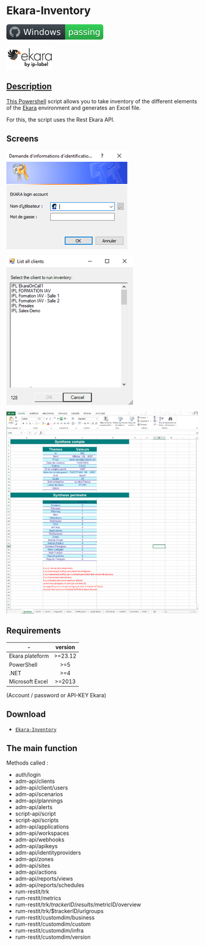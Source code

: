 # Ekara-Inventory

![Windows](screenshot/badge.svg)

<a href="https://api.ekara.ip-label.net/"><img src="screenshot/cropped-ekara_by_ip-label_full_2.webp"> 

## Description
This [Powershell](https://learn.microsoft.com/powershell/scripting/overview) script allows you to take inventory of the different elements of the [Ekara](https://ekara.ip-label.net/) environment and generates an Excel file.

For this, the script uses the Rest Ekara API.

## Screens

![screen](screenshot/Logon.png)

![screen](screenshot/List_account.png)

![screen](screenshot/result_XLS.png)

## Requirements

-|version
--|:--:
Ekara plateform|>=23.12
PowerShell|>=5
.NET|>=4
Microsoft Excel|>=2013

(Account / password or API-KEY Ekara)

## Download

[github-download]: https://github.com/MrGuyTwo/Ekara-Inventory/releases
 - [`Ekara-Inventory`][github-download]

## The main function
Methods called : 

- auth/login
- adm-api/clients
- adm-api/client/users
- adm-api/scenarios
- adm-api/plannings
- adm-api/alerts
- script-api/script
- script-api/scripts
- adm-api/applications
- adm-api/workspaces
- adm-api/webhooks
- adm-api/apikeys
- adm-api/identityproviders
- adm-api/zones
- adm-api/sites
- adm-api/actions
- adm-api/reports/views
- adm-api/reports/schedules
- rum-restit/trk
- rum-restit/metrics
- rum-restit/trk/$trackerID/results/$metricID/overview
- rum-restit/trk/$trackerID/urlgroups
- rum-restit/customdim/business
- rum-restit/customdim/custom
- rum-restit/customdim/infra
- rum-restit/customdim/version

 
